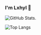 ### I'm Lxhyl 👋

![GitHub Stats](https://github-readme-stats.vercel.app/api?username=lxhyl&show_icons=true&theme=radical).   

![Top Langs](https://github-readme-stats.vercel.app/api/top-langs/?username=lxhyl&layout=compact&theme=radical&hide=swift&exclude_repo=lxhyl.github.io)



